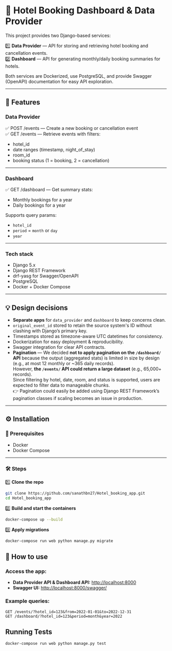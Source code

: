 # 🏨 Hotel Booking Dashboard & Data Provider

This project provides two Django-based services:

1️⃣ **Data Provider** — API for storing and retrieving hotel booking and cancellation events.  
2️⃣ **Dashboard** — API for generating monthly/daily booking summaries for hotels.

Both services are Dockerized, use PostgreSQL, and provide Swagger (OpenAPI) documentation for easy API exploration.

---

## 🚀 Features

### Data Provider
✅ POST /events — Create a new booking or cancellation event  
✅ GET /events — Retrieve events with filters:
- hotel_id
- date ranges (timestamp, night_of_stay)
- room_id
- booking status (1 = booking, 2 = cancellation)

---

### Dashboard
✅ GET /dashboard — Get summary stats:
- Monthly bookings for a year
- Daily bookings for a year  

Supports query params:
- `hotel_id`
- `period` = `month` or `day`
- `year`

---

### Tech stack
- Django 5.x
- Django REST Framework
- drf-yasg for Swagger/OpenAPI
- PostgreSQL
- Docker + Docker Compose

---

## 💡 Design decisions

- **Separate apps** for `data_provider` and `dashboard` to keep concerns clean.
- `original_event_id` stored to retain the source system's ID without clashing with Django’s primary key.
- Timestamps stored as timezone-aware UTC datetimes for consistency.
- Dockerization for easy deployment & reproducibility.
- Swagger integration for clear API contracts.
- **Pagination** — We decided **not to apply pagination on the `/dashboard/` API** because the output (aggregated stats) is limited in size by design (e.g., at most 12 monthly or ~365 daily records).  
  However, **the `/events/` API could return a large dataset** (e.g., 65,000+ records).  
  Since filtering by hotel, date, room, and status is supported, users are expected to filter data to manageable chunks.  
  👉 Pagination could easily be added using Django REST Framework’s pagination classes if scaling becomes an issue in production.
---

## ⚙️ Installation

### 🐳 Prerequisites
- Docker
- Docker Compose

---

### 🛠️ Steps

1️⃣ **Clone the repo**
```bash
git clone https://github.com/sanathbn27/Hotel_booking_app.git
cd Hotel_booking_app
```

2️⃣ **Build and start the containers**
```bash
docker-compose up --build
```
3️⃣ **Apply migrations**
```bash
docker-compose run web python manage.py migrate
```

## 🚀 How to use

### Access the app:
- **Data Provider API & Dashboard API:** [http://localhost:8000](http://localhost:8000)
- **Swagger UI:** [http://localhost:8000/swagger/](http://localhost:8000/swagger/)

### Example queries:
```http
GET /events/?hotel_id=123&from=2022-01-01&to=2022-12-31
GET /dashboard/?hotel_id=123&period=month&year=2022
```

## Running Tests
```bash
docker-compose run web python manage.py test
```